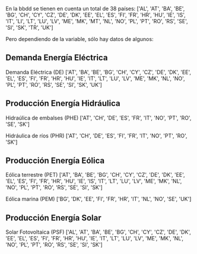 En la bbdd se tienen en cuenta un total de 38 países:
['AL', 'AT', 'BA', 'BE', 'BG', 'CH', 'CY', 'CZ', 'DE', 'DK', 'EE', 'EL', 'ES', 'FI', 'FR', 'HR', 'HU', 'IE', 'IS', 'IT', 'LI', 'LT', 'LU', 'LV', 'ME', 'MK', 'MT', 'NL', 'NO', 'PL', 'PT', 'RO', 'RS', 'SE', 'SI', 'SK', 'TR', 'UK']



Pero dependiendo de la variable, sólo hay datos de algunos:

## Demanda Energía Eléctrica 
Demanda Eléctrica (DE)
['AT', 'BA', 'BE', 'BG', 'CH', 'CY', 'CZ', 'DE', 'DK', 'EE', 'EL', 'ES', 'FI', 'FR', 'HR', 'HU', 'IE', 'IT', 'LT', 'LU', 'LV', 'ME', 'MK', 'NL', 'NO', 'PL', 'PT', 'RO', 'RS', 'SE', 'SI', 'SK', 'UK']


## Producción Energía Hidráulica
Hidraúlica de embalses (PHE)
['AT', 'CH', 'DE', 'ES', 'FR', 'IT', 'NO', 'PT', 'RO', 'SE', 'SK']

Hidráulica de ríos (PHR)
['AT', 'CH', 'DE', 'ES', 'FI', 'FR', 'IT', 'NO', 'PT', 'RO', 'SK']


## Producción Energía Eólica
Eólica terrestre (PET)
['AT', 'BA', 'BE', 'BG', 'CH', 'CY', 'CZ', 'DE', 'DK', 'EE', 'EL', 'ES', 'FI', 'FR', 'HR', 'HU', 'IE', 'IS', 'IT', 'LT', 'LU', 'LV', 'ME', 'MK', 'NL', 'NO', 'PL', 'PT', 'RO', 'RS', 'SE', 'SI', 'SK']

Eólica marina (PEM)
['BG', 'DK', 'EE', 'FI', 'FR', 'HR', 'IT', 'NL', 'NO', 'SE', 'UK']


## Producción Energía Solar
Solar Fotovoltaica (PSF)
['AL', 'AT', 'BA', 'BE', 'BG', 'CH', 'CY', 'CZ', 'DE', 'DK', 'EE', 'EL', 'ES', 'FI', 'FR', 'HR', 'HU', 'IE', 'IT', 'LT', 'LU', 'LV', 'ME', 'MK', 'NL', 'NO', 'PL', 'PT', 'RO', 'RS', 'SE', 'SI', 'SK']
